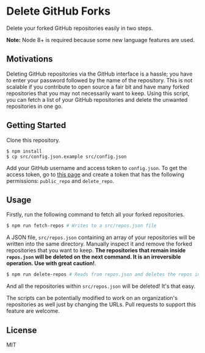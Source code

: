 # Delete GitHub Forks

Delete your forked GitHub repositories easily in two steps.

**Note:** Node 8+ is required because some new language features are used.

## Motivations

Deleting GitHub repositories via the GitHub interface is a hassle; you have to enter your password followed by the name of the repository. This is not scalable if you contribute to open source a fair bit and have many forked repositories that you may not necessarily want to keep. Using this script, you can fetch a list of your GitHub repositories and delete the unwanted repositories in one go.

## Getting Started

Clone this repository.

```
$ npm install
$ cp src/config.json.example src/config.json
```

Add your GitHub username and access token to `config.json`. To get the access token, go to [this page](https://github.com/settings/tokens/new) and create a token that has the following permissions: `public_repo` and `delete_repo`.

## Usage

Firstly, run the following command to fetch all your forked repositories.

```sh
$ npm run fetch-repos # Writes to a src/repos.json file
```

A JSON file, `src/repos.json` containing an array of your repositories will be written into the same directory. Manually inspect it and remove the forked repositories that you want to keep. **The repositories that remain inside `repos.json` will be deleted on the next command. It is an irreversible operation. Use with great caution!**.

```sh
$ npm run delete-repos # Reads from repos.json and deletes the repos inside it.
```

And all the repositories within `src/repos.json` will be deleted! It's that easy.

The scripts can be potentially modified to work on an organization's repositories as well just by changing the URLs. Pull requests to support this feature are welcome.

## License

MIT

